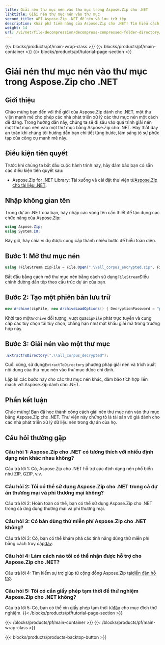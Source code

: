 ```yaml
---
title: Giải nén thư mục nén vào thư mục trong Aspose.Zip cho .NET
linktitle: Giải nén thư mục nén vào thư mục
second_title: API Aspose.Zip .NET để nén và lưu trữ tệp
description: Khai phá tiềm năng của Aspose.Zip cho .NET! Tìm hiểu cách giải nén thư mục một cách dễ dàng với hướng dẫn từng bước này. Đi sâu vào thế giới nén và trích xuất liền mạch.
weight: 14
url: /vi/net/file-decompression/decompress-compressed-folder-directory/
---
```


{{< blocks/products/pf/main-wrap-class >}}
{{< blocks/products/pf/main-container >}}
{{< blocks/products/pf/tutorial-page-section >}}

# Giải nén thư mục nén vào thư mục trong Aspose.Zip cho .NET

## Giới thiệu

Chào mừng bạn đến với thế giới của Aspose.Zip dành cho .NET, một thư viện mạnh mẽ cho phép các nhà phát triển xử lý các thư mục nén một cách dễ dàng. Trong hướng dẫn này, chúng ta sẽ đi sâu vào quá trình giải nén một thư mục nén vào một thư mục bằng Aspose.Zip cho .NET. Hãy thắt dây an toàn khi chúng tôi hướng dẫn bạn chi tiết từng bước, làm sáng tỏ sự phức tạp của công cụ mạnh mẽ này.

## Điều kiện tiên quyết

Trước khi chúng ta bắt đầu cuộc hành trình này, hãy đảm bảo bạn có sẵn các điều kiện tiên quyết sau:

-  Aspose.Zip for .NET Library: Tải xuống và cài đặt thư viện từ[Aspose.Zip cho tài liệu .NET](https://reference.aspose.com/zip/net/).

## Nhập không gian tên

Trong dự án .NET của bạn, hãy nhập các vùng tên cần thiết để tận dụng các chức năng của Aspose.Zip:

```csharp
using Aspose.Zip;
using System.IO;
```

Bây giờ, hãy chia ví dụ được cung cấp thành nhiều bước để hiểu toàn diện.

## Bước 1: Mở thư mục nén

```csharp
using (FileStream zipFile = File.Open(".\\all_corpus_encrypted.zip", FileMode.Open))
```

 Bắt đầu bằng cách mở thư mục nén bằng cách sử dụng`FileStream`Điều chỉnh đường dẫn tệp theo cấu trúc dự án của bạn.

## Bước 2: Tạo một phiên bản lưu trữ

```csharp
new Archive(zipFile, new ArchiveLoadOptions() { DecryptionPassword = "p@s$" })
```

 Khởi tạo một`Archive` đối tượng, vượt qua`zipFile` phát trực tuyến và cung cấp các tùy chọn tải tùy chọn, chẳng hạn như mật khẩu giải mã trong trường hợp này.

## Bước 3: Giải nén vào một thư mục

```csharp
.ExtractToDirectory(".\\all_corpus_decrypted");
```

 Cuối cùng, sử dụng`ExtractToDirectory` phương pháp giải nén và trích xuất nội dung của thư mục nén vào thư mục được chỉ định.

Lặp lại các bước này cho các thư mục nén khác, đảm bảo tích hợp liền mạch với Aspose.Zip dành cho .NET.

## Phần kết luận

Chúc mừng! Bạn đã học thành công cách giải nén thư mục nén vào thư mục bằng Aspose.Zip cho .NET. Thư viện này chứng tỏ là tài sản vô giá dành cho các nhà phát triển xử lý dữ liệu nén trong dự án của họ.

## Câu hỏi thường gặp

### Câu hỏi 1: Aspose.Zip cho .NET có tương thích với nhiều định dạng nén khác nhau không?

Câu trả lời 1: Có, Aspose.Zip cho .NET hỗ trợ các định dạng nén phổ biến như ZIP, GZIP, v.v.

### Câu hỏi 2: Tôi có thể sử dụng Aspose.Zip cho .NET trong cả dự án thương mại và phi thương mại không?

Câu trả lời 2: Hoàn toàn có thể, bạn có thể sử dụng Aspose.Zip cho .NET trong cả ứng dụng thương mại và phi thương mại.

### Câu hỏi 3: Có bản dùng thử miễn phí Aspose.Zip cho .NET không?

 Câu trả lời 3: Có, bạn có thể khám phá các tính năng dùng thử miễn phí bằng cách truy cập[đây](https://releases.aspose.com/).

### Câu hỏi 4: Làm cách nào tôi có thể nhận được hỗ trợ cho Aspose.Zip cho .NET?

 Câu trả lời 4: Tìm kiếm sự trợ giúp từ cộng đồng Aspose.Zip tại[diễn đàn hỗ trợ](https://forum.aspose.com/c/zip/37).

### Câu hỏi 5: Tôi có cần giấy phép tạm thời để thử nghiệm Aspose.Zip cho .NET không?

 Câu trả lời 5: Có, bạn có thể xin giấy phép tạm thời từ[đây](https://purchase.aspose.com/temporary-license/) cho mục đích thử nghiệm.
{{< /blocks/products/pf/tutorial-page-section >}}

{{< /blocks/products/pf/main-container >}}
{{< /blocks/products/pf/main-wrap-class >}}

{{< blocks/products/products-backtop-button >}}
